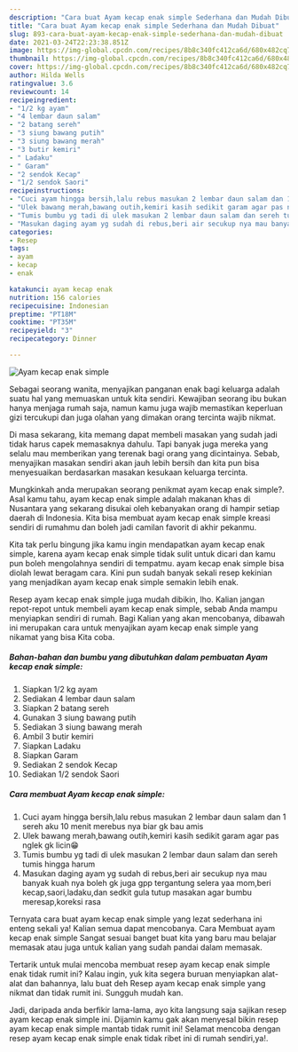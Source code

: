 ```yaml
---
description: "Cara buat Ayam kecap enak simple Sederhana dan Mudah Dibuat"
title: "Cara buat Ayam kecap enak simple Sederhana dan Mudah Dibuat"
slug: 893-cara-buat-ayam-kecap-enak-simple-sederhana-dan-mudah-dibuat
date: 2021-03-24T22:23:38.851Z
image: https://img-global.cpcdn.com/recipes/8b8c340fc412ca6d/680x482cq70/ayam-kecap-enak-simple-foto-resep-utama.jpg
thumbnail: https://img-global.cpcdn.com/recipes/8b8c340fc412ca6d/680x482cq70/ayam-kecap-enak-simple-foto-resep-utama.jpg
cover: https://img-global.cpcdn.com/recipes/8b8c340fc412ca6d/680x482cq70/ayam-kecap-enak-simple-foto-resep-utama.jpg
author: Hilda Wells
ratingvalue: 3.6
reviewcount: 14
recipeingredient:
- "1/2 kg ayam"
- "4 lembar daun salam"
- "2 batang sereh"
- "3 siung bawang putih"
- "3 siung bawang merah"
- "3 butir kemiri"
- " Ladaku"
- " Garam"
- "2 sendok Kecap"
- "1/2 sendok Saori"
recipeinstructions:
- "Cuci ayam hingga bersih,lalu rebus masukan 2 lembar daun salam dan 1 sereh aku 10 menit merebus nya biar gk bau amis"
- "Ulek bawang merah,bawang outih,kemiri kasih sedikit garam agar pas nglek gk licin😁"
- "Tumis bumbu yg tadi di ulek masukan 2 lembar daun salam dan sereh tumis hingga harum"
- "Masukan daging ayam yg sudah di rebus,beri air secukup nya mau banyak kuah nya boleh gk juga gpp tergantung selera yaa mom,beri kecap,saori,ladaku,dan sedkit gula tutup masakan agar bumbu meresap,koreksi rasa"
categories:
- Resep
tags:
- ayam
- kecap
- enak

katakunci: ayam kecap enak 
nutrition: 156 calories
recipecuisine: Indonesian
preptime: "PT18M"
cooktime: "PT35M"
recipeyield: "3"
recipecategory: Dinner

---
```



![Ayam kecap enak simple](https://img-global.cpcdn.com/recipes/8b8c340fc412ca6d/680x482cq70/ayam-kecap-enak-simple-foto-resep-utama.jpg)

Sebagai seorang wanita, menyajikan panganan enak bagi keluarga adalah suatu hal yang memuaskan untuk kita sendiri. Kewajiban seorang ibu bukan hanya menjaga rumah saja, namun kamu juga wajib memastikan keperluan gizi tercukupi dan juga olahan yang dimakan orang tercinta wajib nikmat.

Di masa  sekarang, kita memang dapat membeli masakan yang sudah jadi tidak harus capek memasaknya dahulu. Tapi banyak juga mereka yang selalu mau memberikan yang terenak bagi orang yang dicintainya. Sebab, menyajikan masakan sendiri akan jauh lebih bersih dan kita pun bisa menyesuaikan berdasarkan masakan kesukaan keluarga tercinta. 



Mungkinkah anda merupakan seorang penikmat ayam kecap enak simple?. Asal kamu tahu, ayam kecap enak simple adalah makanan khas di Nusantara yang sekarang disukai oleh kebanyakan orang di hampir setiap daerah di Indonesia. Kita bisa membuat ayam kecap enak simple kreasi sendiri di rumahmu dan boleh jadi camilan favorit di akhir pekanmu.

Kita tak perlu bingung jika kamu ingin mendapatkan ayam kecap enak simple, karena ayam kecap enak simple tidak sulit untuk dicari dan kamu pun boleh mengolahnya sendiri di tempatmu. ayam kecap enak simple bisa diolah lewat beragam cara. Kini pun sudah banyak sekali resep kekinian yang menjadikan ayam kecap enak simple semakin lebih enak.

Resep ayam kecap enak simple juga mudah dibikin, lho. Kalian jangan repot-repot untuk membeli ayam kecap enak simple, sebab Anda mampu menyiapkan sendiri di rumah. Bagi Kalian yang akan mencobanya, dibawah ini merupakan cara untuk menyajikan ayam kecap enak simple yang nikamat yang bisa Kita coba.

<!--inarticleads1-->

##### Bahan-bahan dan bumbu yang dibutuhkan dalam pembuatan Ayam kecap enak simple:

1. Siapkan 1/2 kg ayam
1. Sediakan 4 lembar daun salam
1. Siapkan 2 batang sereh
1. Gunakan 3 siung bawang putih
1. Sediakan 3 siung bawang merah
1. Ambil 3 butir kemiri
1. Siapkan  Ladaku
1. Siapkan  Garam
1. Sediakan 2 sendok Kecap
1. Sediakan 1/2 sendok Saori




<!--inarticleads2-->

##### Cara membuat Ayam kecap enak simple:

1. Cuci ayam hingga bersih,lalu rebus masukan 2 lembar daun salam dan 1 sereh aku 10 menit merebus nya biar gk bau amis
1. Ulek bawang merah,bawang outih,kemiri kasih sedikit garam agar pas nglek gk licin😁
1. Tumis bumbu yg tadi di ulek masukan 2 lembar daun salam dan sereh tumis hingga harum
1. Masukan daging ayam yg sudah di rebus,beri air secukup nya mau banyak kuah nya boleh gk juga gpp tergantung selera yaa mom,beri kecap,saori,ladaku,dan sedkit gula tutup masakan agar bumbu meresap,koreksi rasa




Ternyata cara buat ayam kecap enak simple yang lezat sederhana ini enteng sekali ya! Kalian semua dapat mencobanya. Cara Membuat ayam kecap enak simple Sangat sesuai banget buat kita yang baru mau belajar memasak atau juga untuk kalian yang sudah pandai dalam memasak.

Tertarik untuk mulai mencoba membuat resep ayam kecap enak simple enak tidak rumit ini? Kalau ingin, yuk kita segera buruan menyiapkan alat-alat dan bahannya, lalu buat deh Resep ayam kecap enak simple yang nikmat dan tidak rumit ini. Sungguh mudah kan. 

Jadi, daripada anda berfikir lama-lama, ayo kita langsung saja sajikan resep ayam kecap enak simple ini. Dijamin kamu gak akan menyesal bikin resep ayam kecap enak simple mantab tidak rumit ini! Selamat mencoba dengan resep ayam kecap enak simple enak tidak ribet ini di rumah sendiri,ya!.

